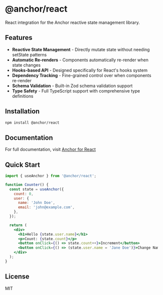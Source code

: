# @anchor/react

React integration for the Anchor reactive state management library.

## Features

- **Reactive State Management** - Directly mutate state without needing setState patterns
- **Automatic Re-renders** - Components automatically re-render when state changes
- **Hooks-based API** - Designed specifically for React's hooks system
- **Dependency Tracking** - Fine-grained control over when components re-render
- **Schema Validation** - Built-in Zod schema validation support
- **Type Safety** - Full TypeScript support with comprehensive type definitions

## Installation

```bash
npm install @anchor/react
```

## Documentation

For full documentation, visit [Anchor for React](https://beerush-id.github.io/anchor/docs/react/introduction.html)

## Quick Start

```jsx
import { useAnchor } from '@anchor/react';

function Counter() {
  const state = useAnchor({
    count: 0,
    user: {
      name: 'John Doe',
      email: 'john@example.com',
    },
  });

  return (
    <div>
      <h1>Hello {state.user.name}</h1>
      <p>Count: {state.count}</p>
      <button onClick={() => state.count++}>Increment</button>
      <button onClick={() => (state.user.name = 'Jane Doe')}>Change Name</button>
    </div>
  );
}
```

## License

MIT
